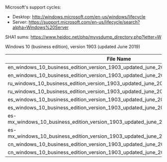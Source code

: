 Microsoft's support cycles:
* Desktop: http://windows.microsoft.com/en-us/windows/lifecycle
* Server: https://support.microsoft.com/en-us/lifecycle/search?alpha=Windows%20Server

SHA1 sums: https://www.heidoc.net/php/myvsdump_directory.php?letter=W

Windows 10 (business edition), version 1903 (updated June 2019)

| File Name                                                                             | SHA1 Hash                                |
| ------------------------------------------------------------------------------------- | ---------------------------------------- |
| en_windows_10_business_edition_version_1903_updated_june_2019_x64_dvd_1f290297.iso    | 8269C37BD351176A8BFEF8607698D807CFC7B3A8 |
| en_windows_10_business_edition_version_1903_updated_june_2019_x86_dvd_26454139.iso    | DF3C77398541083527DD766B58F9C38EF4982856 |
| ru_windows_10_business_edition_version_1903_updated_june_2019_x64_dvd_dc83451b.iso    | 5B0C6D1DD1011BD3AFFE1F67AE9CF3394254817B |
| ru_windows_10_business_edition_version_1903_updated_june_2019_x86_dvd_6d830154.iso    | 79B2DC0BB09D3AF208F9B1576CD809F1D293CD80 |
| es_windows_10_business_edition_version_1903_updated_june_2019_x64_dvd_890df624.iso    | 2EABBFF85CA60526E76614A43C1EA6262C4FB792 |
| es_windows_10_business_edition_version_1903_updated_june_2019_x86_dvd_a947e266.iso    | 9F88BAF7C5C0A615DE92CF5FF8AA68C4855AAC4F |
| es-mx_windows_10_business_edition_version_1903_updated_june_2019_x64_dvd_48113e14.iso | 490817EE12F112E1AA403450119056901A4D29D0 |
| es-mx_windows_10_business_edition_version_1903_updated_june_2019_x86_dvd_874bd541.iso | 0E833F3192EF342FBC453A254A607AA382FDDF8A |
| cn_windows_10_business_edition_version_1903_updated_june_2019_x64_dvd_830837d9.iso    | FF547868BC224D41B61517119008CAA869A78A8F |
| cn_windows_10_business_edition_version_1903_updated_june_2019_x86_dvd_d28c2eff.iso    | F0193B298805C84DE9CF973B6CC7B9AFE47FE5F5 |
